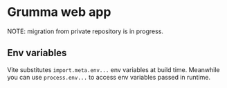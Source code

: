# Grumma web app
NOTE: migration from private repository is in progress.

## Env variables

Vite substitutes `import.meta.env...` env variables at build time.
Meanwhile you can use `process.env...` to access env variables passed in runtime. 